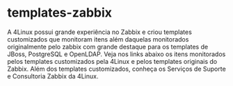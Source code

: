# templates-zabbix
A 4Linux possui grande experiência no Zabbix e criou templates customizados que monitoram itens além daquelas monitorados originalmente pelo zabbix com grande destaque para os templates de JBoss, PostgreSQL e OpenLDAP. Veja nos links abaixo os itens monitorados pelos templates customizados pela 4Linux e pelos templates originais do Zabbix. Além dos templates customizados, conheça os Serviços de Suporte e Consultoria Zabbix da 4Linux.
